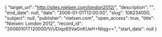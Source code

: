 {
  "target_url": "http://sites.nielsen.com/london2012/", 
  "description": "", 
  "end_date": null, 
  "date": "2006-01-01T12:00:00", 
  "slug": 106234050, 
  "subject": null, 
  "publisher": "nielsen.com", 
  "open_access": true, 
  "title": "Nielsen: London 2012", 
  "record_id": "20060101T120000/V/UDiqz8SVaGnKUeH+Ntqg==", 
  "start_date": null
}

